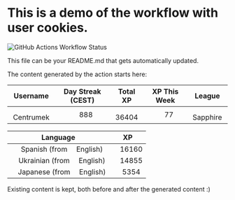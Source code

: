 # This is a demo of the workflow with user cookies.
![GitHub Actions Workflow Status](https://img.shields.io/github/actions/workflow/status/centrumek/duolingo-readme-stats/duolingo-test-auth.yml?style=flat-square&label=Duolingo%20Stats%20-%20Authenticated)

This file can be your README.md that gets automatically updated.

The content generated by the action starts here:

<!--START_SECTION:duolingoStats-->
<!-- Automatically generated with https://github.com/centrumek/duolingo-readme-stats-->

| Username | Day Streak (CEST) | Total XP | XP This Week | League |
|:---:|:---:|:---:|:---:|:---:|
| <img src="https://raw.githubusercontent.com/centrumek/duolingo-readme-stats/main/assets/duolingo.png" height="12"> Centrumek | <img src="https://raw.githubusercontent.com/centrumek/duolingo-readme-stats/main/assets/streakinactive.svg" height="12"> 888 | <img src="https://raw.githubusercontent.com/centrumek/duolingo-readme-stats/main/assets/xp.svg" height="12"> 36404 | <img src="https://raw.githubusercontent.com/centrumek/duolingo-readme-stats/main/assets/xp.svg" height="12"> 77 | <img src="https://raw.githubusercontent.com/centrumek/duolingo-readme-stats/main/assets/leagues/sapphire.png" height="12"> Sapphire |

| Language | XP |
|:---:|:---:|
| <img src="https://raw.githubusercontent.com/centrumek/duolingo-readme-stats/main/assets/langs/spanish.svg" height="12"> Spanish (from <img src="https://raw.githubusercontent.com/centrumek/duolingo-readme-stats/main/assets/langs/english.svg" height="12"> English) | <img src="https://raw.githubusercontent.com/centrumek/duolingo-readme-stats/main/assets/xp.svg" height="12"> 16160 |
| <img src="https://raw.githubusercontent.com/centrumek/duolingo-readme-stats/main/assets/langs/ukrainian.svg" height="12"> Ukrainian (from <img src="https://raw.githubusercontent.com/centrumek/duolingo-readme-stats/main/assets/langs/english.svg" height="12"> English) | <img src="https://raw.githubusercontent.com/centrumek/duolingo-readme-stats/main/assets/xp.svg" height="12"> 14855 |
| <img src="https://raw.githubusercontent.com/centrumek/duolingo-readme-stats/main/assets/langs/japanese.svg" height="12"> Japanese (from <img src="https://raw.githubusercontent.com/centrumek/duolingo-readme-stats/main/assets/langs/english.svg" height="12"> English) | <img src="https://raw.githubusercontent.com/centrumek/duolingo-readme-stats/main/assets/xp.svg" height="12"> 5354 |

<!--END_SECTION:duolingoStats-->

Existing content is kept, both before and after the generated content :)